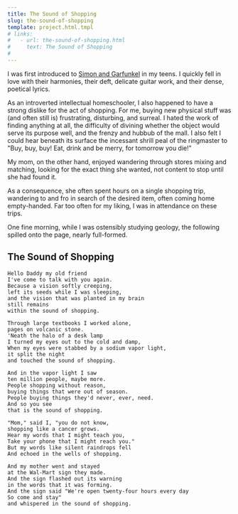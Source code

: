 ```yaml
---
title: The Sound of Shopping
slug: the-sound-of-shopping
template: project.html.tmpl
# links:
#   - url: the-sound-of-shopping.html
#     text: The Sound of Shopping
#
---
```


I was first introduced to [Simon and
Garfunkel](https://en.wikipedia.org/wiki/Simon_%26_Garfunkel) in my teens. I
quickly fell in love with their harmonies, their deft, delicate guitar work,
and their dense, poetical lyrics.

As an introverted intellectual homeschooler, I also happened to have a strong
dislike for the act of shopping. For me, buying new physical stuff was (and
often still is) frustrating, disturbing, and surreal. I hated the work of
finding anything at all, the difficulty of divining whether the object would
serve its purpose well, and the frenzy and hubbub of the mall. I also felt I
could hear beneath its surface the incessant shrill peal of the ringmaster to
"Buy, buy, buy! Eat, drink and be merry, for tomorrow you die!"

My mom, on the other hand, enjoyed wandering through stores mixing and
matching, looking for the exact thing she wanted, not content to stop until
she had found it.

As a consequence, she often spent hours on a single shopping trip, wandering
to and fro in search of the desired item, often coming home empty-handed. Far
too often for my liking, I was in attendance on these trips.

One fine morning, while I was ostensibly studying geology, the following
spilled onto the page, nearly full-formed.

## The Sound of Shopping

    Hello Daddy my old friend
    I've come to talk with you again.
    Because a vision softly creeping,
    left its seeds while I was sleeping,
    and the vision that was planted in my brain
    still remains
    within the sound of shopping.

    Through large textbooks I worked alone,
    pages on volcanic stone.
    'Neath the halo of a desk lamp
    I turned my eyes out to the cold and damp,
    When my eyes were stabbed by a sodium vapor light,
    it split the night
    and touched the sound of shopping.

    And in the vapor light I saw
    ten million people, maybe more.
    People shopping without reason,
    buying things that were out of season.
    People buying things they'd never, ever, need.
    And so you see
    that is the sound of shopping.

    "Mom," said I, "you do not know,
    shopping like a cancer grows.
    Hear my words that I might teach you,
    Take your phone that I might reach you."
    But my words like silent raindrops fell
    And echoed in the wells of shopping.

    And my mother went and stayed
    at the Wal-Mart sign they made.
    And the sign flashed out its warning
    in the words that it was forming.
    And the sign said "We're open twenty-four hours every day
    So come and stay"
    and whispered in the sound of shopping.

